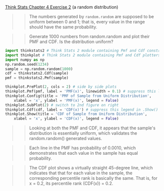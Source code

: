 [Think Stats Chapter 4 Exercise 2](http://greenteapress.com/thinkstats2/html/thinkstats2005.html#toc41) (a random distribution)

>> The numbers generated by `random.random` are supposed to be uniform between
>> 0 and 1; that is, every value in the range should have the same probability.

>> Generate 1000 numbers from random.random and plot their PMF and CDF.
>> Is the distribution uniform?

```python
import thinkstats2 # Think Stats 2 module containing Pmf and Cdf constructors
import thinkplot # Think Stats 2 module containing Pmf and Cdf plotters
import numpy as np
np.random.seed(1234)
sample = np.random.random(1000)
cdf = thinkstats2.Cdf(sample)
pmf = thinkstats2.Pmf(sample)

thinkplot.PrePlot(2, cols = 2) # side by side plots
thinkplot.Pmf(pmf, label = 'PMF(x)', linewidth = 0.1) # suppress this legend in .Config()
thinkplot.Config(title = 'PMF of Sample from Uniform Distribution', 
	xlabel = 'x', ylabel = 'PMF(x)', legend = False)
thinkplot.SubPlot(2) # switch to 2nd figure on right
thinkplot.Cdf(cdf, label = 'CDF(x)') # suppress this legend in .Show()
thinkplot.Show(title = 'CDF of Sample from Uniform Distribution', 
	xlabel = 'x', ylabel = 'CDF(x)', legend = False)
```

>> Looking at both the PMF and CDF, it appears that the sample's distribution
>> is essentially uniform, which validates the random.random() generated values.

>> Each line in the PMF has probability of 0.0010, which demonstrates that 
>> each value in the sample has equal probability.

>> The CDF plot shows a virtually straight 45-degree line, which indicates that
>> that for each value in the sample, the corresponding percentile rank is 
>> basically the same. That is, for x = 0.2, its percentile rank (CDF(x)) = 0.2.
